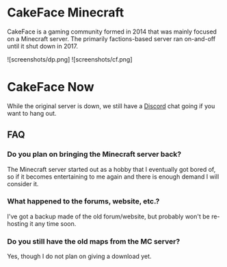 # CakeFace Minecraft

CakeFace is a gaming community formed in 2014 that was mainly focused on a Minecraft server. The primarily factions-based server ran on-and-off until it shut down in 2017. 

![screenshots/dp.png]
![screenshots/cf.png]

# CakeFace Now

While the original server is down, we still have a [Discord](https://discord.gg/Z4aKfxR) chat going if you want to hang out.

## FAQ

### Do you plan on bringing the Minecraft server back?
The Minecraft server started out as a hobby that I eventually got bored of, so if it becomes entertaining to me again and there is enough demand I will consider it.

### What happened to the forums, website, etc.?
I've got a backup made of the old forum/website, but probably won't be re-hosting it any time soon.

### Do you still have the old maps from the MC server?
Yes, though I do not plan on giving a download yet.
